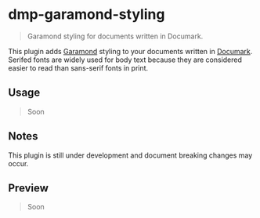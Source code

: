 # dmp-garamond-styling

> Garamond styling for documents written in Documark.

This plugin adds [Garamond](http://en.wikipedia.org/wiki/Garamond) styling to your documents written in [Documark](http://documark.io/). Serifed fonts are widely used for body text because they are considered easier to read than sans-serif fonts in print.

## Usage
> Soon

## Notes
This plugin is still under development and document breaking changes may occur.

## Preview
> Soon
